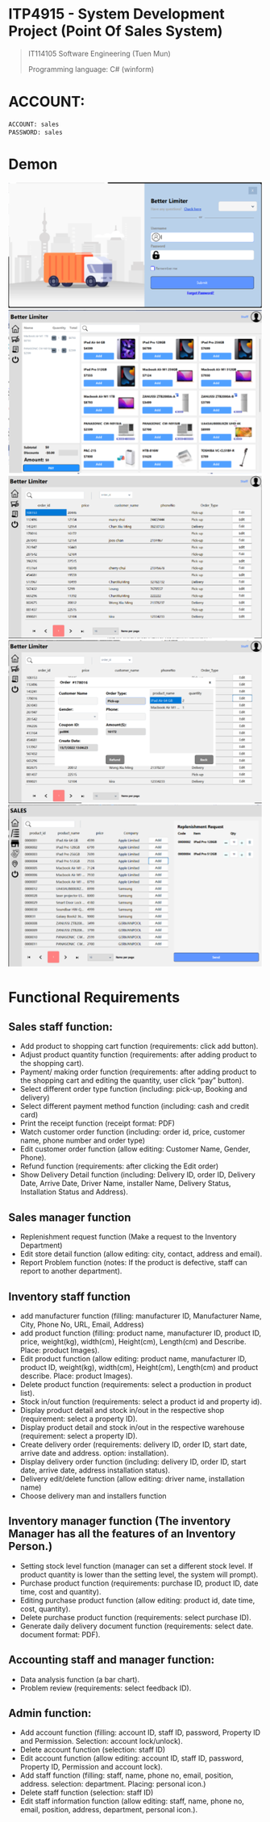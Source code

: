 # ITP4915 - System Development Project (Point Of Sales System)
> IT114105 Software Engineering (Tuen Mun)
> 
> Programming language: C# (winform)

# ACCOUNT:
```
ACCOUNT: sales
PASSWORD: sales
```

# Demon
![Login](https://github.com/TonnyWong1052/ITP4915/blob/main/demon/Login.png)
![POS](https://github.com/TonnyWong1052/ITP4915/blob/main/demon/pos.png)
![editOrder](https://github.com/TonnyWong1052/ITP4915/blob/main/demon/editOrder.png)
![editOrder2](https://github.com/TonnyWong1052/ITP4915/blob/main/demon/editOrder-1.png)
![ManagerSendRequest](https://github.com/TonnyWong1052/ITP4915/blob/main/demon/storeManager.png)


# Functional Requirements
## Sales staff function:
- Add product to shopping cart function (requirements: click add button).
- Adjust product quantity function (requirements: after adding product to the shopping cart). 
- Payment/ making order function (requirements: after adding product to the shopping cart and editing the quantity, user click “pay” button). 
- Select different order type function (including:  pick-up, Booking and delivery)
-	Select different payment method function (including: cash and credit card)
-	Print the receipt function (receipt format: PDF)
-	Watch customer order function (including: order id, price, customer name, phone number and order type)
-	Edit customer order function (allow editing: Customer Name, Gender, Phone).
-	Refund function (requirements: after clicking the Edit order)
-	Show Delivery Detail function (including: Delivery ID, order ID, Delivery Date, Arrive Date, Driver Name, installer Name, Delivery Status, Installation Status and Address).

## Sales manager function
- Replenishment request function (Make a request to the Inventory Department)
- Edit store detail function (allow editing: city, contact, address and email).
- Report Problem function (notes: If the product is defective, staff can report to another department).

## Inventory staff function
-	add manufacturer function (filling: manufacturer ID, Manufacturer Name, City, Phone No, URL, Email, Address)
-	add product function (filling: product name, manufacturer ID, product ID, price, weight(kg), width(cm), Height(cm), Length(cm) and Describe. Place: product Images).
-	Edit product function (allow editing: product name, manufacturer ID, product ID, weight(kg), width(cm), Height(cm), Length(cm) and product describe. Place: product Images).
-	Delete product function (requirements: select a production in product list).
-	Stock in/out function (requirements: select a product id and property id).
-	Display product detail and stock in/out in the respective shop (requirement: select a property ID).
-	Display product detail and stock in/out in the respective warehouse (requirement: select a property ID).
- Create delivery order (requirements: delivery ID, order ID, start date, arrive date and address. option: installation).
-	Display delivery order function (including: delivery ID, order ID, start date, arrive date, address installation status).
-	Delivery edit/delete function (allow editing: driver name, installation name)
-	Choose delivery man and installers function 

## Inventory manager function (The inventory Manager has all the features of an Inventory Person.)
-	Setting stock level function (manager can set a different stock level. If product quantity is lower than the setting level, the system will prompt).
-	Purchase product function (requirements: purchase ID, product ID, date time, cost and quantity).
-	Editing purchase product function (allow editing: product id, date time, cost, quantity).
-	Delete purchase product function (requirements: select purchase ID).
-	Generate daily delivery document function (requirements: select date. document format: PDF).

## Accounting staff and manager function:
-	Data analysis function (a bar chart).
-	Problem review (requirements: select feedback ID).

## Admin function:
-	Add account function (filling: account ID, staff ID, password, Property ID and Permission. Selection: account lock/unlock). 
-	Delete account function (selection: staff ID)
-	Edit account function (allow editing: account ID, staff ID, password, Property ID, Permission and account lock).
-	Add staff function (filling: staff, name, phone no, email, position, address. selection: department. Placing: personal icon.)
-	Delete staff function (selection: staff ID)
-	Edit staff information function (allow editing: staff, name, phone no, email, position, address, department, personal icon.).

